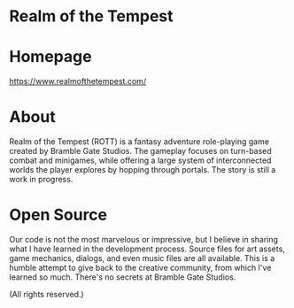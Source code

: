 # Realm of the Tempest #

# Homepage #
https://www.realmofthetempest.com/

# About #
Realm of the Tempest (ROTT) is a fantasy adventure role-playing game created by Bramble Gate Studios. The gameplay focuses on turn-based combat and minigames, while offering a large system of interconnected worlds the player explores by hopping through portals. The story is still a work in progress.

# Open Source #
Our code is not the most marvelous or impressive, but I believe in sharing what I have learned in the development process. Source files for art assets, game mechanics, dialogs, and even music files are all available. This is a humble attempt to give back to the creative community, from which I've learned so much. There's no secrets at Bramble Gate Studios.

(All rights reserved.)
